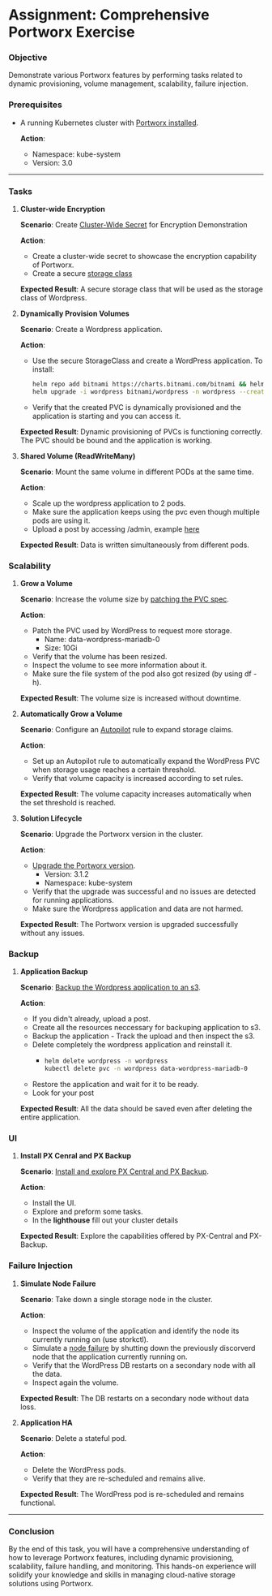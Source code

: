 # Assignment: Comprehensive Portworx Exercise

### Objective

Demonstrate various Portworx features by performing tasks related to dynamic provisioning, volume management, scalability, failure injection.

### Prerequisites

- A running Kubernetes cluster with [Portworx installed](./prerequisites.md).
  
  **Action**: 
  - Namespace: kube-system
  - Version: 3.0

---

### Tasks

1. **Cluster-wide Encryption**  

    **Scenario**: Create [Cluster-Wide Secret](./readmes/volume-encryption.md) for Encryption Demonstration

    **Action**:
    - Create a cluster-wide secret to showcase the encryption capability of Portworx.
    - Create a secure [storage class](./snippets/encrypted-pvc/storage-class.yaml)

    **Expected Result**: A secure storage class that will be used as the storage class of Wordpress.


2. **Dynamically Provision Volumes**

   **Scenario**: Create a Wordpress application.

   **Action**: 
   - Use the secure StorageClass and create a WordPress application.
        To install:
        ```bash
        helm repo add bitnami https://charts.bitnami.com/bitnami && helm repo update
        helm upgrade -i wordpress bitnami/wordpress -n wordpress --create-namespace --set global.storageClass=<name-of-your-encrypted-portworx-storageclass>
        ```
   - Verify that the created PVC is dynamically provisioned and the application is starting and you can access it.

   **Expected Result**: Dynamic provisioning of PVCs is functioning correctly. The PVC should be bound and the application is working.


3. **Shared Volume (ReadWriteMany)**

   **Scenario**: Mount the same volume in different PODs at the same time.

   **Action**:
   - Scale up the wordpress application to 2 pods.
   - Make sure the application keeps using the pvc even though multiple pods are using it.
   - Upload a post by accessing /admin, example [here](./readmes/backup.md)

   **Expected Result**: Data is written simultaneously from different pods.


### Scalability

1. **Grow a Volume**

   **Scenario**: Increase the volume size by [patching the PVC spec](./readmes/dynamic-provision.md).

   **Action**:
   - Patch the PVC used by WordPress to request more storage.
        - Name: data-wordpress-mariadb-0
        - Size: 10Gi
   - Verify that the volume has been resized.
   - Inspect the volume to see more information about it.
   - Make sure the file system of the pod also got resized (by using df -h).

   **Expected Result**: The volume size is increased without downtime.


2. **Automatically Grow a Volume**

   **Scenario**: Configure an [Autopilot](./readmes/dynamic-provision.md) rule to expand storage claims.

   **Action**:
   - Set up an Autopilot rule to automatically expand the WordPress PVC when storage usage reaches a certain threshold. 
   - Verify that volume capacity is increased according to set rules.

   **Expected Result**: The volume capacity increases automatically when the set threshold is reached.


3. **Solution Lifecycle**

   **Scenario**: Upgrade the Portworx version in the cluster.

   **Action**:
   - [Upgrade the Portworx version](https://docs.portworx.com/poc/Maintenance_Upgrade-Portworx).
        - Version: 3.1.2
        - Namespace: kube-system
   - Verify that the upgrade was successful and no issues are detected for running applications.
   - Make sure the Wordpress application and data are not harmed.

   **Expected Result**: The Portworx version is upgraded successfully without any issues.

### Backup

1. **Application Backup**

   **Scenario**: [Backup the Wordpress application to an s3](./readmes/backup.md).

   **Action**:
   - If you didn't already, upload a post.
   - Create all the resources neccessary for backuping application to s3.
   - Backup the application - Track the upload and then inspect the s3.
   - Delete completely the wordpress application and reinstall it.
        - ```bash
          helm delete wordpress -n wordpress
          kubectl delete pvc -n wordpress data-wordpress-mariadb-0
          ```
    - Restore the application and wait for it to be ready.
    - Look for your post

   **Expected Result**: All the data should be saved even after deleting the entire application.


### UI 

1. **Install PX Cenral and PX Backup**

   **Scenario**: [Install and explore PX Central and PX Backup](./readmes/pxcentral.md).

   **Action**:
   - Install the UI.
   - Explore and preform some tasks.
   - In the **lighthouse** fill out your cluster details
   <!-- - Add a new cluster:
        - Cloud Account Name: your name
        - Access Key: Run again `terraform output`
        - Secret Key: Run `terraform output s3_user_access_key_secret`
        - Region: your region
    Select and add your cluster -->

   **Expected Result**: Explore the capabilities offered by PX-Central and PX-Backup.


### Failure Injection

1. **Simulate Node Failure**

   **Scenario**: Take down a single storage node in the cluster.

   **Action**:
   - Inspect the volume of the application and identify the node its currently running on (use storkctl).
   - Simulate a [node failure](./readmes/HA.md) by shutting down the previously discorverd node that the application currently running on.
   - Verify that the WordPress DB restarts on a secondary node with all the data.
   - Inspect again the volume.

   **Expected Result**: The DB restarts on a secondary node without data loss.


2. **Application HA**

   **Scenario**: Delete a stateful pod.

   **Action**:
   - Delete the WordPress pods.
   - Verify that they are re-scheduled and remains alive.

   **Expected Result**: The WordPress pod is re-scheduled and remains functional.


---

### Conclusion

By the end of this task, you will have a comprehensive understanding of how to leverage Portworx features, including dynamic provisioning, scalability, failure handling, and monitoring. This hands-on experience will solidify your knowledge and skills in managing cloud-native storage solutions using Portworx.